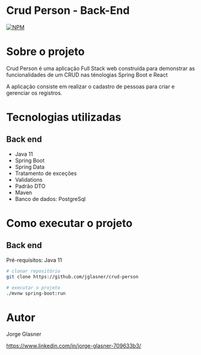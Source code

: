 # Crud Person - Back-End
[![NPM](https://img.shields.io/npm/l/react)](https://github.com/jglasner/crud-person/blob/master/LICENSE) 

# Sobre o projeto

Crud Person é uma aplicação Full Stack web construída para demonstrar as funcionalidades de um CRUD nas ténologias Spring Boot e React

A aplicação consiste em realizar o cadastro de pessoas para criar e gerenciar os registros.

# Tecnologias utilizadas

## Back end
- Java 11
- Spring Boot
- Spring Data
- Tratamento de exceções
- Validations
- Padrão DTO
- Maven
- Banco de dados: PostgreSql

# Como executar o projeto

## Back end
Pré-requisitos: Java 11

```bash
# clonar repositório
git clone https://github.com/jglasner/crud-person

# executar o projeto
./mvnw spring-boot:run
```

# Autor

Jorge Glasner

https://www.linkedin.com/in/jorge-glasner-709633b3/

